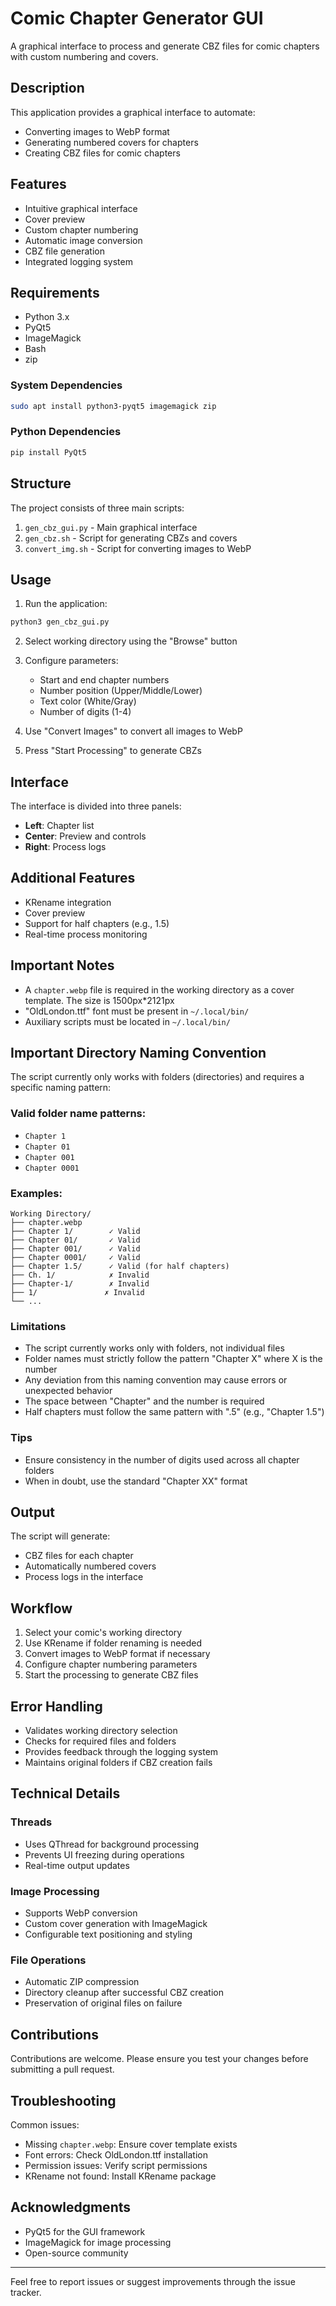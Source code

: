 # Comic Chapter Generator GUI

A graphical interface to process and generate CBZ files for comic chapters with custom numbering and covers.

## Description

This application provides a graphical interface to automate:
- Converting images to WebP format
- Generating numbered covers for chapters
- Creating CBZ files for comic chapters

## Features

- Intuitive graphical interface
- Cover preview
- Custom chapter numbering
- Automatic image conversion
- CBZ file generation
- Integrated logging system

## Requirements

- Python 3.x
- PyQt5
- ImageMagick
- Bash
- zip

### System Dependencies
```bash
sudo apt install python3-pyqt5 imagemagick zip
```

### Python Dependencies
```bash
pip install PyQt5
```

## Structure

The project consists of three main scripts:

1. `gen_cbz_gui.py` - Main graphical interface
2. `gen_cbz.sh` - Script for generating CBZs and covers
3. `convert_img.sh` - Script for converting images to WebP

## Usage

1. Run the application:
```bash
python3 gen_cbz_gui.py
```

2. Select working directory using the "Browse" button

3. Configure parameters:
   - Start and end chapter numbers
   - Number position (Upper/Middle/Lower)
   - Text color (White/Gray)
   - Number of digits (1-4)

4. Use "Convert Images" to convert all images to WebP

5. Press "Start Processing" to generate CBZs

## Interface

The interface is divided into three panels:

- **Left**: Chapter list
- **Center**: Preview and controls
- **Right**: Process logs

## Additional Features

- KRename integration
- Cover preview
- Support for half chapters (e.g., 1.5)
- Real-time process monitoring

## Important Notes

- A `chapter.webp` file is required in the working directory as a cover template. The size is 1500px*2121px
- "OldLondon.ttf" font must be present in `~/.local/bin/`
- Auxiliary scripts must be located in `~/.local/bin/`

## Important Directory Naming Convention

The script currently only works with folders (directories) and requires a specific naming pattern:

### Valid folder name patterns:
- `Chapter 1`
- `Chapter 01`
- `Chapter 001`
- `Chapter 0001`

### Examples:
```
Working Directory/
├── chapter.webp
├── Chapter 1/        ✓ Valid
├── Chapter 01/       ✓ Valid
├── Chapter 001/      ✓ Valid
├── Chapter 0001/     ✓ Valid
├── Chapter 1.5/      ✓ Valid (for half chapters)
├── Ch. 1/            ✗ Invalid
├── Chapter-1/        ✗ Invalid
├── 1/               ✗ Invalid
└── ...
```

### Limitations
- The script currently works only with folders, not individual files
- Folder names must strictly follow the pattern "Chapter X" where X is the number
- Any deviation from this naming convention may cause errors or unexpected behavior
- The space between "Chapter" and the number is required
- Half chapters must follow the same pattern with ".5" (e.g., "Chapter 1.5")

### Tips
- Ensure consistency in the number of digits used across all chapter folders
- When in doubt, use the standard "Chapter XX" format

## Output

The script will generate:
- CBZ files for each chapter
- Automatically numbered covers
- Process logs in the interface

## Workflow

1. Select your comic's working directory
2. Use KRename if folder renaming is needed
3. Convert images to WebP format if necessary
4. Configure chapter numbering parameters
5. Start the processing to generate CBZ files

## Error Handling

- Validates working directory selection
- Checks for required files and folders
- Provides feedback through the logging system
- Maintains original folders if CBZ creation fails

## Technical Details

### Threads
- Uses QThread for background processing
- Prevents UI freezing during operations
- Real-time output updates

### Image Processing
- Supports WebP conversion
- Custom cover generation with ImageMagick
- Configurable text positioning and styling

### File Operations
- Automatic ZIP compression
- Directory cleanup after successful CBZ creation
- Preservation of original files on failure

## Contributions

Contributions are welcome. Please ensure you test your changes before submitting a pull request.

## Troubleshooting

Common issues:
- Missing `chapter.webp`: Ensure cover template exists
- Font errors: Check OldLondon.ttf installation
- Permission issues: Verify script permissions
- KRename not found: Install KRename package

## Acknowledgments

- PyQt5 for the GUI framework
- ImageMagick for image processing
- Open-source community

---

Feel free to report issues or suggest improvements through the issue tracker.
